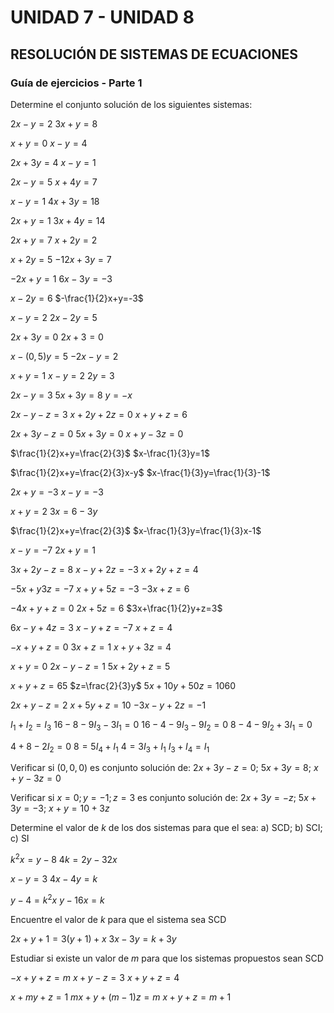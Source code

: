 # UNIDAD 7 - UNIDAD 8
## RESOLUCIÓN DE SISTEMAS DE ECUACIONES
### Guía de ejercicios - Parte 1
Determine el conjunto solución de los siguientes sistemas:

$2x-y=2$
$3x+y=8$

$x+y=0$
$x-y=4$

$2x+3y=4$
$x-y=1$

$2x-y=5$
$x+4y=7$

$x-y=1$
$4x+3y=18$

$2x+y=1$
$3x+4y=14$

$2x+y=7$
$x+2y=2$

$x+2y=5$
$-12x+3y=7$

$-2x+y=1$
$6x-3y=-3$

$x-2y=6$
$-\frac{1}{2}x+y=-3$

$x-y=2$
$2x-2y=5$

$2x+3y=0$
$2x+3=0$

$x-(0,5)y=5$
$-2x-y=2$

$x+y=1$
$x-y=2$
$2y=3$

$2x-y=3$
$5x+3y=8$
$y=-x$

$2x-y-z=3$
$x+2y+2z=0$
$x+y+z=6$

$2x+3y-z=0$
$5x+3y=0$
$x+y-3z=0$

$\frac{1}{2}x+y=\frac{2}{3}$
$x-\frac{1}{3}y=1$

$\frac{1}{2}x+y=\frac{2}{3}x-y$
$x-\frac{1}{3}y=\frac{1}{3}-1$

$2x+y=-3$
$x-y=-3$

$x+y=2$
$3x=6-3y$

$\frac{1}{2}x+y=\frac{2}{3}$
$x-\frac{1}{3}y=\frac{1}{3}x-1$

$x-y=-7$
$2x+y=1$

$3x+2y-z=8$
$x-y+2z=-3$
$x+2y+z=4$

$-5x+y3z=-7$
$x+y+5z=-3$
$-3x+z=6$

$-4x+y+z=0$
$2x+5z=6$
$3x+\frac{1}{2}y+z=3$

$6x-y+4z=3$
$x-y+z=-7$
$x+z=4$

$-x+y+z=0$
$3x+z=1$
$x+y+3z=4$

$x+y=0$
$2x-y-z=1$
$5x+2y+z=5$

$x+y+z=65$
$z=\frac{2}{3}y$
$5x+10y+50z=1060$

$2x+y-z=2$
$x+5y+z=10$
$-3x-y+2z=-1$

$I_1+I_2=I_3$
$16-8-9I_3-3I_1=0$
$16-4-9I_3-9I_2=0$
$8-4-9I_2+3I_1=0$

$4+8-2I_2=0$
$8=5I_4+I_1$
$4=3I_3+I_1$
$I_3+I_4=I_1$

Verificar si $(0,0,0)$ es conjunto solución de: $2x+3y-z=0$; $5x+3y=8$; $x+y-3z=0$

Verificar si $x=0; y=-1; z=3$ es conjunto solución de: $2x+3y=-z$; $5x+3y=-3$; $x+y=10+3z$

Determine el valor de $k$ de los dos sistemas para que el sea: a) SCD; b) SCI; c) SI

$k^2x=y-8$
$4k=2y-32x$

$x-y=3$
$4x-4y=k$

$y-4=k^2x$
$y-16x=k$

Encuentre el valor de $k$ para que el sistema sea SCD

$2x+y+1=3(y+1)+x$
$3x-3y=k+3y$

Estudiar si existe un valor de $m$ para que los sistemas propuestos sean SCD

$-x+y+z=m$
$x+y-z=3$
$x+y+z=4$

$x+my+z=1$
$mx+y+(m-1)z=m$
$x+y+z=m+1$
